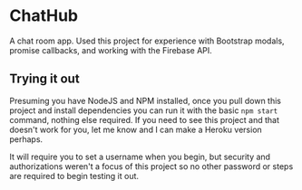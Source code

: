 # ChatHub

A chat room app. Used this project for experience with Bootstrap modals, promise callbacks, and working with the Firebase API.

## Trying it out

Presuming you have NodeJS and NPM installed, once you pull down this project and install dependencies you can run it with the basic `npm start` command, nothing else required. If you need to see this project and that doesn't work for you, let me know and I can make a Heroku version perhaps.

It will require you to set a username when you begin, but security and authorizations weren't a focus of this project so no other password or steps are required to begin testing it out.
